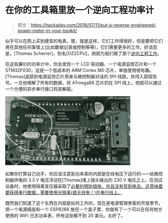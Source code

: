 # 在你的工具箱里放一个逆向工程功率计

> 原文：<https://hackaday.com/2016/07/11/put-a-reverse-engineered-power-meter-in-your-toolkit/>

似乎可以在网上买到便宜的电表，嗯，就是这样。它们工作得很好，但是要把它们用在其他任何事情上(比如数据记录或控制等等)，它们需要更多的工作。好消息是，[Thomas Scherrer]，别名[OZ2CPU]，刚刚为我们做了那个[逆向工程工作](http://webx.dk/oz2cpu/energy-meter/energy-meter.htm)。

在这些廉价的功率计中，你会发现一个 LCD 驱动器、一个电源监控芯片和一个 STM32F030，这是一个低成本的 ARM Cortex M0 芯片，单独使用很有趣。[Thomas]追踪到电源监控芯片用来与微控制器对话的 SPI 线路，并闯入窥探信号。一旦他理解了所有的数据，将 ATmega88 芯片扔在 SPI 线上，他就可以通过一个方便的异步串行接口将其解密。

[![](img/3979eef920991ed9145fd682156f2339.png)](https://hackaday.com/wp-content/uploads/2016/07/peacefair-pzem-021-pcb-ic.jpg)

如果你打算自己动手，你应该注意到功率表的内部是在线电压下运行的——给微控制器供电的 3.3 V 电压浮动在[Thomas]墙上插头输出的 230 V 电压之上。在测试设备时，他使用隔离变压器采取了[必要的预防措施，并且没有受到电击。这意味着要获得串行数据，需要使用光隔离(或无线电！)在串行线上。](http://hackaday.com/2016/05/11/looking-mains-voltage-in-the-eye-and-surviving-part-1/)

既然我们知道了这个东西在内部是如何工作的，现在是电源管理黑客的开放季节。把一个电源插座和一个 ESP8266 放在一个盒子里，你就有了一个可以在任何地方使用的 WiFi 日志功率表，所有这些都不到 20 美元。太好了。